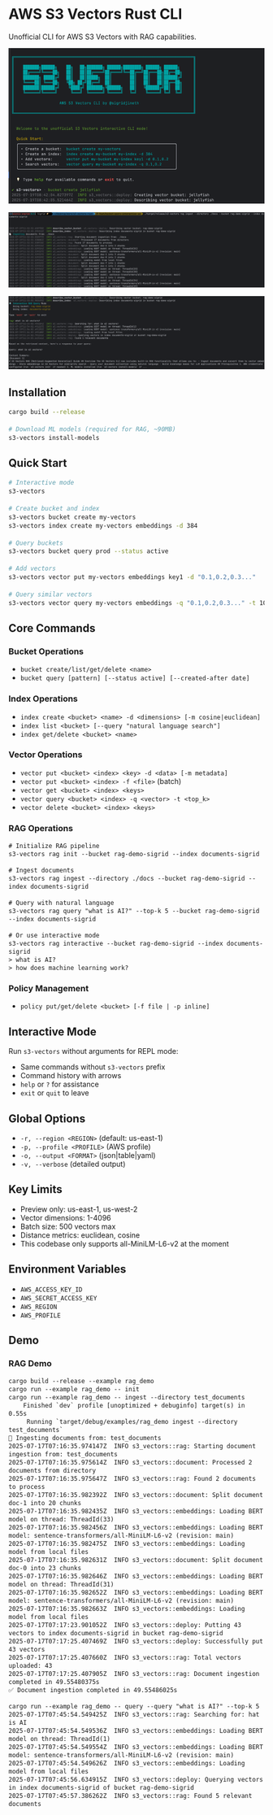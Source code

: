 # AWS S3 Vectors Rust CLI
Unofficial CLI for AWS S3 Vectors with RAG capabilities.

![welcome.png](docs/welcome.png)

![ingest-docs.png](docs/ingest-docs.png)

![query-contexts.png](docs/query-contexts.png)

## Installation

```bash
cargo build --release

# Download ML models (required for RAG, ~90MB)
s3-vectors install-models
```

## Quick Start

```bash
# Interactive mode
s3-vectors

# Create bucket and index
s3-vectors bucket create my-vectors
s3-vectors index create my-vectors embeddings -d 384

# Query buckets
s3-vectors bucket query prod --status active

# Add vectors
s3-vectors vector put my-vectors embeddings key1 -d "0.1,0.2,0.3..."

# Query similar vectors
s3-vectors vector query my-vectors embeddings -q "0.1,0.2,0.3..." -t 10
```

## Core Commands

### Bucket Operations
- `bucket create/list/get/delete <name>`
- `bucket query [pattern] [--status active] [--created-after date]`

### Index Operations
- `index create <bucket> <name> -d <dimensions> [-m cosine|euclidean]`
- `index list <bucket> [--query "natural language search"]`
- `index get/delete <bucket> <name>`

### Vector Operations
- `vector put <bucket> <index> <key> -d <data> [-m metadata]`
- `vector put <bucket> <index> -f <file>` (batch)
- `vector get <bucket> <index> <keys>`
- `vector query <bucket> <index> -q <vector> -t <top_k>`
- `vector delete <bucket> <index> <keys>`

### RAG Operations
```
# Initialize RAG pipeline
s3-vectors rag init --bucket rag-demo-sigrid --index documents-sigrid

# Ingest documents
s3-vectors rag ingest --directory ./docs --bucket rag-demo-sigrid --index documents-sigrid

# Query with natural language
s3-vectors rag query "what is AI?" --top-k 5 --bucket rag-demo-sigrid --index documents-sigrid

# Or use interactive mode
s3-vectors rag interactive --bucket rag-demo-sigrid --index documents-sigrid
> what is AI?
> how does machine learning work?
```

### Policy Management
- `policy put/get/delete <bucket> [-f file | -p inline]`

## Interactive Mode

Run `s3-vectors` without arguments for REPL mode:
- Same commands without `s3-vectors` prefix
- Command history with arrows
- `help` or `?` for assistance
- `exit` or `quit` to leave

## Global Options

- `-r, --region <REGION>` (default: us-east-1)
- `-p, --profile <PROFILE>` (AWS profile)
- `-o, --output <FORMAT>` (json|table|yaml)
- `-v, --verbose` (detailed output)

## Key Limits

- Preview only: us-east-1, us-west-2
- Vector dimensions: 1-4096
- Batch size: 500 vectors max
- Distance metrics: euclidean, cosine
- This codebase only supports all-MiniLM-L6-v2 at the moment

## Environment Variables

- `AWS_ACCESS_KEY_ID`
- `AWS_SECRET_ACCESS_KEY`
- `AWS_REGION`
- `AWS_PROFILE`

## Demo
### RAG Demo
```
cargo build --release --example rag_demo
cargo run --example rag_demo -- init
cargo run --example rag_demo -- ingest --directory test_documents
    Finished `dev` profile [unoptimized + debuginfo] target(s) in 0.55s
     Running `target/debug/examples/rag_demo ingest --directory test_documents`
📄 Ingesting documents from: test_documents
2025-07-17T07:16:35.974147Z  INFO s3_vectors::rag: Starting document ingestion from: test_documents
2025-07-17T07:16:35.975614Z  INFO s3_vectors::document: Processed 2 documents from directory
2025-07-17T07:16:35.975647Z  INFO s3_vectors::rag: Found 2 documents to process
2025-07-17T07:16:35.982392Z  INFO s3_vectors::document: Split document doc-1 into 20 chunks
2025-07-17T07:16:35.982435Z  INFO s3_vectors::embeddings: Loading BERT model on thread: ThreadId(33)
2025-07-17T07:16:35.982456Z  INFO s3_vectors::embeddings: Loading BERT model: sentence-transformers/all-MiniLM-L6-v2 (revision: main)
2025-07-17T07:16:35.982475Z  INFO s3_vectors::embeddings: Loading model from local files
2025-07-17T07:16:35.982631Z  INFO s3_vectors::document: Split document doc-0 into 23 chunks
2025-07-17T07:16:35.982646Z  INFO s3_vectors::embeddings: Loading BERT model on thread: ThreadId(31)
2025-07-17T07:16:35.982652Z  INFO s3_vectors::embeddings: Loading BERT model: sentence-transformers/all-MiniLM-L6-v2 (revision: main)
2025-07-17T07:16:35.982663Z  INFO s3_vectors::embeddings: Loading model from local files
2025-07-17T07:17:23.901052Z  INFO s3_vectors::deploy: Putting 43 vectors to index documents-sigrid in bucket rag-demo-sigrid
2025-07-17T07:17:25.407469Z  INFO s3_vectors::deploy: Successfully put 43 vectors
2025-07-17T07:17:25.407660Z  INFO s3_vectors::rag: Total vectors uploaded: 43
2025-07-17T07:17:25.407905Z  INFO s3_vectors::rag: Document ingestion completed in 49.55480375s
✅ Document ingestion completed in 49.55486025s

cargo run --example rag_demo -- query --query "what is AI?" --top-k 5
2025-07-17T07:45:54.549425Z  INFO s3_vectors::rag: Searching for: hat is AI
2025-07-17T07:45:54.549536Z  INFO s3_vectors::embeddings: Loading BERT model on thread: ThreadId(1)
2025-07-17T07:45:54.549554Z  INFO s3_vectors::embeddings: Loading BERT model: sentence-transformers/all-MiniLM-L6-v2 (revision: main)
2025-07-17T07:45:54.549626Z  INFO s3_vectors::embeddings: Loading model from local files
2025-07-17T07:45:56.634915Z  INFO s3_vectors::deploy: Querying vectors in index documents-sigrid of bucket rag-demo-sigrid
2025-07-17T07:45:57.386262Z  INFO s3_vectors::rag: Found 5 relevant documents
```